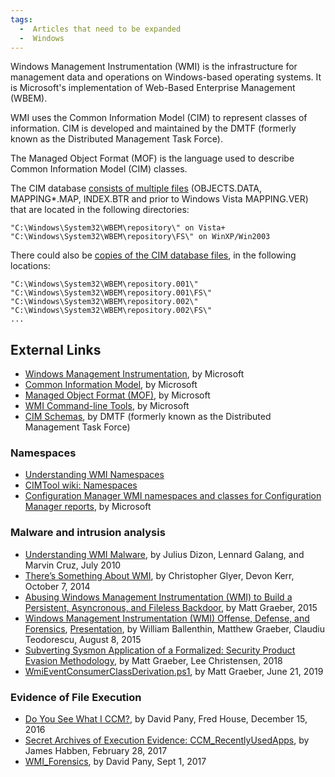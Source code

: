 ```yaml
---
tags:
  -  Articles that need to be expanded
  -  Windows
---
```

Windows Management Instrumentation (WMI) is the infrastructure for
management data and operations on Windows-based operating systems. It is
Microsoft's implementation of Web-Based Enterprise Management (WBEM).

WMI uses the Common Information Model (CIM) to represent classes of
information. CIM is developed and maintained by the DMTF (formerly known
as the Distributed Management Task Force).

The Managed Object Format (MOF) is the language used to describe Common
Information Model (CIM) classes.

The CIM database [consists of multiple
files](https://github.com/libyal/dtformats/blob/main/documentation/WMI%20repository%20file%20format.asciidoc)
(OBJECTS.DATA, MAPPING\*.MAP, INDEX.BTR and prior to Windows Vista
MAPPING.VER) that are located in the following directories:

    "C:\Windows\System32\WBEM\repository\" on Vista+
    "C:\Windows\System32\WBEM\repository\FS\" on WinXP/Win2003

There could also be [copies of the CIM database
files](https://www.4n6ir.com/posts/2017/secret-archives-of-execution-evidence-ccm_recentlyusedapps/),
in the following locations:

    "C:\Windows\System32\WBEM\repository.001\"
    "C:\Windows\System32\WBEM\repository.001\FS\"
    "C:\Windows\System32\WBEM\repository.002\"
    "C:\Windows\System32\WBEM\repository.002\FS\"
    ...

## External Links

- [Windows Management
  Instrumentation](https://learn.microsoft.com/en-us/windows/win32/wmisdk/wmi-start-page),
  by Microsoft
- [Common Information
  Model](https://learn.microsoft.com/en-us/windows/win32/wmisdk/common-information-model),
  by Microsoft
- [Managed Object Format
  (MOF)](https://learn.microsoft.com/en-us/windows/win32/wmisdk/managed-object-format--mof-),
  by Microsoft
- [WMI Command-line
  Tools](https://learn.microsoft.com/en-us/windows/win32/wmisdk/wmi-command-line-tools),
  by Microsoft
- [CIM Schemas](https://www.dmtf.org/standards/cim/schemas/), by DMTF
  (formerly known as the Distributed Management Task Force)

### Namespaces

- [Understanding WMI Namespaces](https://powershell.one/wmi/root)
- [CIMTool wiki: Namespaces](https://wiki.cimtool.org/Namespaces.html)
- [Configuration Manager WMI namespaces and classes for Configuration
  Manager
  reports](https://learn.microsoft.com/en-us/mem/configmgr/develop/core/understand/sqlviews/wmi-namespaces-classes-configuration-manager-reports),
  by Microsoft

### Malware and intrusion analysis

- [Understanding WMI
  Malware](https://www.trendmicro.com/de_de/business.html),
  by Julius Dizon, Lennard Galang, and Marvin Cruz, July 2010
- [There’s Something About
  WMI](https://www.fireeye.com/content/dam/fireeye-www/services/pdfs/sans-dfir-2015.pdf),
  by Christopher Glyer, Devon Kerr, October 7, 2014
- [Abusing Windows Management Instrumentation (WMI) to Build a
  Persistent, Asyncronous, and Fileless
  Backdoor](https://www.blackhat.com/docs/us-15/materials/us-15-Graeber-Abusing-Windows-Management-Instrumentation-WMI-To-Build-A-Persistent%20Asynchronous-And-Fileless-Backdoor-wp.pdf),
  by Matt Graeber, 2015
- [Windows Management Instrumentation (WMI) Offense, Defense, and
  Forensics](https://www.mandiant.com/resources/windows-management-instrumentation-wmi-offense-defense-and-forensics),
  [Presentation](http://www.irongeek.com/i.php?page=videos/bsideslasvegas2015/bg06-whymi-so-sexy-wmi-attacks-real-time-defense-and-advanced-forensic-analysis-william-ballenthin-claudiu-teodorescu-matthew-graeber),
  by William Ballenthin, Matthew Graeber, Claudiu Teodorescu, August 8,
  2015
- [Subverting Sysmon Application of a Formalized: Security Product
  Evasion
  Methodology](https://i.blackhat.com/us-18/Wed-August-8/us-18-Graeber-Subverting-Sysmon-Application-Of-A-Formalized-Security-Product-Evasion-Methodology-wp.pdf),
  by Matt Graeber, Lee Christensen, 2018
- [WmiEventConsumerClassDerivation.ps1](https://gist.github.com/mattifestation/f38a79c7983208aa230030f61dfeb767),
  by Matt Graeber, June 21, 2019

### Evidence of File Execution

- [Do You See What I
  CCM?](https://www.fireeye.com/blog/threat-research/2016/12/do_you_see_what_icc.html),
  by David Pany, Fred House, December 15, 2016
- [Secret Archives of Execution Evidence:
  CCM_RecentlyUsedApps](https://www.4n6ir.com/posts/2017/secret-archives-of-execution-evidence-ccm_recentlyusedapps/),
  by James Habben, February 28, 2017
- [WMI_Forensics](https://github.com/davidpany/WMI_Forensics), by David
  Pany, Sept 1, 2017